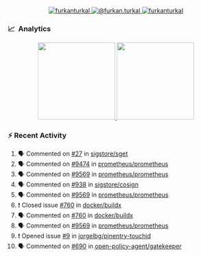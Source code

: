 <p align="center">
  <a href="https://linkedin.com/in/furkanturkal" target="blank">
    <img src="https://img.shields.io/badge/linkedin-%230077B5.svg?&style=for-the-badge&logo=linkedin&logoColor=white" alt="furkanturkal" />
  </a>
  <a href="https://medium.com/@furkan.turkal" target="blank">
    <img src="https://img.shields.io/badge/medium-%2312100E.svg?&style=for-the-badge&logo=medium&logoColor=white" alt="@furkan.turkal" />
  </a>
  <a href="https://twitter.com/furkanturkaI" target="blank">
    <img src="https://img.shields.io/badge/Twitter-1DA1F2?style=for-the-badge&logo=twitter&logoColor=white" alt="furkanturkaI" />
  </a>
</p>

### 📈 &nbsp;Analytics

<p align="center">
  <a href="https://github.com/bufgix">
    <img height="180em" src="https://github-readme-stats-eight-theta.vercel.app/api?username=Dentrax&show_icons=true&theme=algolia&include_all_commits=true&count_private=true&line_height=26"/>
    <img height="180em" src="https://github-readme-stats-eight-theta.vercel.app/api/top-langs/?username=Dentrax&layout=compact&langs_count=8&theme=algolia&line_height=26"/>
  </a>
</p>

### :zap: Recent Activity

<!--START_SECTION:activity-->
1. 🗣 Commented on [#27](https://github.com/sigstore/sget/issues/27) in [sigstore/sget](https://github.com/sigstore/sget)
2. 🗣 Commented on [#9474](https://github.com/prometheus/prometheus/issues/9474) in [prometheus/prometheus](https://github.com/prometheus/prometheus)
3. 🗣 Commented on [#9569](https://github.com/prometheus/prometheus/issues/9569) in [prometheus/prometheus](https://github.com/prometheus/prometheus)
4. 🗣 Commented on [#938](https://github.com/sigstore/cosign/issues/938) in [sigstore/cosign](https://github.com/sigstore/cosign)
5. 🗣 Commented on [#9569](https://github.com/prometheus/prometheus/issues/9569) in [prometheus/prometheus](https://github.com/prometheus/prometheus)
6. ❗️ Closed issue [#760](https://github.com/docker/buildx/issues/760) in [docker/buildx](https://github.com/docker/buildx)
7. 🗣 Commented on [#760](https://github.com/docker/buildx/issues/760) in [docker/buildx](https://github.com/docker/buildx)
8. 🗣 Commented on [#9569](https://github.com/prometheus/prometheus/issues/9569) in [prometheus/prometheus](https://github.com/prometheus/prometheus)
9. ❗️ Opened issue [#9](https://github.com/jorgelbg/pinentry-touchid/issues/9) in [jorgelbg/pinentry-touchid](https://github.com/jorgelbg/pinentry-touchid)
10. 🗣 Commented on [#690](https://github.com/open-policy-agent/gatekeeper/issues/690) in [open-policy-agent/gatekeeper](https://github.com/open-policy-agent/gatekeeper)
<!--END_SECTION:activity-->
